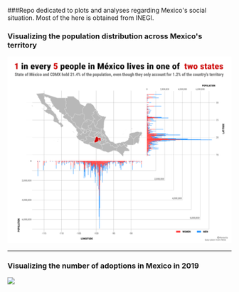 ###Repo dedicated to plots and analyses regarding Mexico's social situation. Most of the here is obtained from INEGI.


### Visualizing the population distribution across Mexico's territory

![](population_distribution_mexico/poblacion_mexico_bitmap.svg)

---

### Visualizing the number of adoptions in Mexico in 2019

![](mexico_adoption_rate_2019/adoptions_mexico_2019.png)
